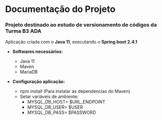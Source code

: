 # Documentação do Projeto

### Projeto destinado ao estudo de versionamento de códigos da Turma B3 ADA


Aplicação criada com o **Java 11**, executando o **Spring boot 2.4.1**

- **Softwares necessários:**
  - Java 11
  - Maven
  - MariaDB

- **Configuração aplicação:**
  - npm install (Para instalar as dependencias do Maven)
  - Setar variáveis de ambiente:
    - MYSQL_DB_HOST= $URL_ENDPOINT
    - MYSQL_DB_USER= $USER
    - MYSQL_DB_PASS= $PASSWORD
  
